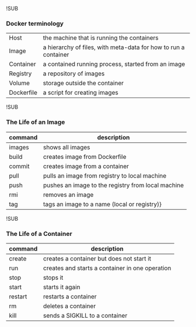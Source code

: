 !SUB
### Docker terminology
|||
|--|--|
|Host       | the machine that is running the containers|
|Image      | a hierarchy of files, with meta-data for how to run a container|
|Container  | a contained running process, started from an image|
|Registry   | a repository of images|
|Volume     | storage outside the container|
|Dockerfile | a script for creating images|

!SUB
### The Life of an Image

| command      | description           |
| ------------ |---------------|
| images       | shows all images|
| build        | creates image from Dockerfile|
| commit       | creates image from a container|
| pull         | pulls an image from registry to local machine|
| push         | pushes an image to the registry from local machine|
| rmi          | removes an image|
| tag          | tags an image to a name (local or registry)}

!SUB
### The Life of a Container

| command      | description           |
| ------------ |---------------|
| create       | creates a container but does not start it|
| run          | creates and starts a container in one operation|
| stop         | stops it|
| start        | starts it again|
| restart      | restarts a container|
| rm           | deletes a container|
| kill         | sends a SIGKILL to a container|

